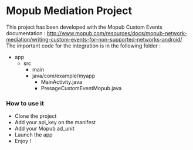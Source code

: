 Mopub Mediation Project
======

This project has been developed with the Mopub Custom Events documentation : http://www.mopub.com/resources/docs/mopub-network-mediation/writing-custom-events-for-non-supported-networks-android/
The important code for the integration is in the following folder : 

- app
	- src
		- main
		- java/com/example/myapp
			- MainActivity.java
			- PresageCustomEventMopub.java 

### How to use it
- Clone the project
- Add your api_key on the manifest
- Add your Mopub ad_unit
- Launch the app 
- Enjoy !
